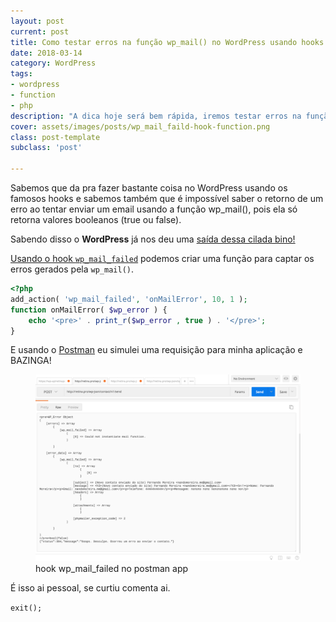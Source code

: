```yaml
---
layout: post
current: post
title: Como testar erros na função wp_mail() no WordPress usando hooks
date: 2018-03-14
category: WordPress
tags:
- wordpress
- function
- php
description: "A dica hoje será bem rápida, iremos testar erros na função wp_mail() no WordPress usando hooks."
cover: assets/images/posts/wp_mail_faild-hook-function.png
class: post-template
subclass: 'post'

---
```

Sabemos que da pra fazer bastante coisa no WordPress usando os famosos hooks e sabemos também que é impossível saber o retorno de um erro ao tentar enviar um email usando a função wp_mail(), pois ela só retorna valores booleanos (true ou false).

Sabendo disso o **WordPress** já nos deu uma [saída dessa cilada bino!](/assets/images/posts/its-a-trap-bino.jpg)

[Usando o hook `wp_mail_failed`](https://developer.wordpress.org/reference/hooks/wp_mail_failed/) podemos criar uma função para captar os erros gerados pela `wp_mail()`.

```php
<?php
add_action( 'wp_mail_failed', 'onMailError', 10, 1 );
function onMailError( $wp_error ) {
    echo '<pre>' . print_r($wp_error , true ) . '</pre>';
}
```

E usando o [Postman](https://www.getpostman.com/) eu simulei uma requisição para minha aplicação e BAZINGA!

<figure>
<img src="/assets/images/posts/wp_mail-error-postman.png" alt="hook wp_mail_failed no postman app"/>
<figcaption>hook wp_mail_failed no postman app</figcaption>
</figure>

É isso ai pessoal, se curtiu comenta ai.

`exit();`
